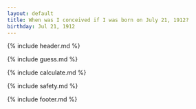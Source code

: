 ```yaml
---
layout: default
title: When was I conceived if I was born on July 21, 1912?
birthday: Jul 21, 1912
---
```


{% include header.md %}

{% include guess.md %}

{% include calculate.md %}

{% include safety.md %}

{% include footer.md %}



